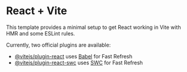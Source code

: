 # React + Vite

This template provides a minimal setup to get React working in Vite with HMR and some ESLint rules.

Currently, two official plugins are available:

- [@vitejs/plugin-react](https://github.com/vitejs/vite-plugin-react/blob/main/packages/plugin-react/README.md) uses [Babel](https://babeljs.io/) for Fast Refresh
- [@vitejs/plugin-react-swc](https://github.com/vitejs/vite-plugin-react-swc) uses [SWC](https://swc.rs/) for Fast Refresh

<!-- 
Project Name
A simple social media application allowing users to sign up, post short messages, follow other users, and view a personalized feed.

Technologies Used
React
Firebase (Authentication and Firestore for backend)
Tailwind CSS
UUID
React Router DOM
Getting Started
Prerequisites
Make sure you have Node.js and npm installed on your machine.

Installation
Clone the repository
bash
Copy code
git clone https://github.com/yourusername/your-repo.git
Install dependencies
bash
Copy code
cd your-repo
npm install
Set up Firebase

Create a Firebase project on the Firebase Console.
Set up Firebase Authentication and Firestore.
Add your Firebase configuration to the src/firebase/firebase.js file.
Start the development server

bash
Copy code
npm start
Visit http://localhost:3000 to view the application in your browser.

Project Structure
public: Static assets and HTML template
src:
components: React components
Feed.js: Component for displaying user posts
Users.js: Component for listing users
Profile.js: Component for user profile, including posts, followers, and following
Header.js: Header component with navigation
pages: React components representing different pages
Home.js: Home page with main content
Login.js: Login page
Signup.js: Signup page
context: React context for user authentication
firebase: Firebase configuration and initialization
utils: Utility functions
App.js: Main application component
index.js: Entry point of the application
Features
User Authentication

Users can sign up and log in to access the application.
Posting

Users can post short text messages similar to Twitter.
Feed

Users have a personalized feed showing posts from users they follow.
User Profile

Users have profiles displaying their posts, followers, and following.
Follow/Unfollow

Users can follow and unfollow other users.
Logout

Users can log out of the application.
Deployment
The application is deployed and hosted on Netlify.

Live Demo

Contributors
Your Name
License
This project is licensed under the MIT License. -->